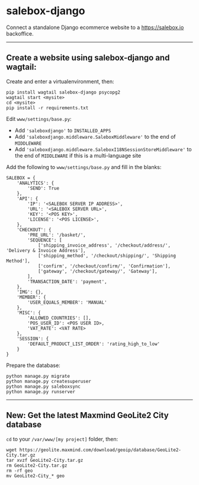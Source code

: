 salebox-django
===================

Connect a standalone Django ecommerce website to a https://salebox.io backoffice.

---

## Create a website using salebox-django and wagtail:

Create and enter a virtualenvironment, then:

    pip install wagtail salebox-django psycopg2
    wagtail start <mysite>
    cd <mysite>
    pip install -r requirements.txt

Edit `www/settings/base.py`:

 * Add `'saleboxdjango'` to `INSTALLED_APPS`
 * Add `'saleboxdjango.middleware.SaleboxMiddleware'` to the end of `MIDDLEWARE`
 * Add `'saleboxdjango.middleware.SaleboxI18NSessionStoreMiddleware'` to the end of `MIDDLEWARE` if this is a multi-language site

Add the following to `www/settings/base.py` and fill in the blanks:

    SALEBOX = {
        'ANALYTICS': {
            'SEND': True
        },
        'API': {
            'IP': '<SALEBOX SERVER IP ADDRESS>',
            'URL': '<SALEBOX SERVER URL>',
            'KEY': '<POS KEY>',
            'LICENSE': '<POS LICENSE>',
        },
        'CHECKOUT': {
            'PRE_URL': '/basket/',
            'SEQUENCE': [
                ['shipping_invoice_address', '/checkout/address/', 'Delivery & Invoice Address'],
                ['shipping_method', '/checkout/shipping/', 'Shipping Method'],
                ['confirm', '/checkout/confirm/', 'Confirmation'],
                ['gateway', '/checkout/gateway/', 'Gateway'],
            ],
            'TRANSACTION_DATE': 'payment',
        },
        'IMG': {},
        'MEMBER': {
            'USER_EQUALS_MEMBER': 'MANUAL'
        },
        'MISC': {
            'ALLOWED_COUNTRIES': [],
            'POS_USER_ID': <POS USER ID>,
            'VAT_RATE': <VAT RATE>
        },
        'SESSION': {
            'DEFAULT_PRODUCT_LIST_ORDER': 'rating_high_to_low'
        }
    }

Prepare the database:

    python manage.py migrate
    python manage.py createsuperuser
    python manage.py saleboxsync
    python manage.py runserver

---

## New: Get the latest Maxmind GeoLite2 City database

`cd` to your `/var/www/[my project]` folder, then:

    wget https://geolite.maxmind.com/download/geoip/database/GeoLite2-City.tar.gz
    tar xvzf GeoLite2-City.tar.gz
    rm GeoLite2-City.tar.gz
    rm -rf geo
    mv GeoLite2-City_* geo
